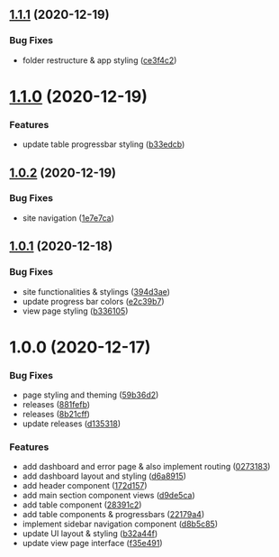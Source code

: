 ## [1.1.1](https://github.com/TonyOuma/analyticsplatform/compare/v1.1.0...v1.1.1) (2020-12-19)


### Bug Fixes

* folder restructure & app styling ([ce3f4c2](https://github.com/TonyOuma/analyticsplatform/commit/ce3f4c2241cd3e1dae742db76c3ba28a599fcb0b))

# [1.1.0](https://github.com/TonyOuma/analyticsplatform/compare/v1.0.2...v1.1.0) (2020-12-19)


### Features

* update table progressbar styling ([b33edcb](https://github.com/TonyOuma/analyticsplatform/commit/b33edcb68db92ba570a06de45457bfdc5b40f7ca))

## [1.0.2](https://github.com/TonyOuma/analyticsplatform/compare/v1.0.1...v1.0.2) (2020-12-19)


### Bug Fixes

* site navigation ([1e7e7ca](https://github.com/TonyOuma/analyticsplatform/commit/1e7e7ca3a2611223e3bc9b8f2822cf28c5972382))

## [1.0.1](https://github.com/TonyOuma/analyticsplatform/compare/v1.0.0...v1.0.1) (2020-12-18)


### Bug Fixes

* site functionalities & stylings ([394d3ae](https://github.com/TonyOuma/analyticsplatform/commit/394d3ae1b5e77fc623ac2ab59a26b3720e10ce8b))
* update progress bar colors ([e2c39b7](https://github.com/TonyOuma/analyticsplatform/commit/e2c39b732ad8a9bd8cde0674df55ecbceff56347))
* view page styling ([b336105](https://github.com/TonyOuma/analyticsplatform/commit/b336105195a04d1365521021039c509d8fde354a))

# 1.0.0 (2020-12-17)


### Bug Fixes

* page styling and theming ([59b36d2](https://github.com/TonyOuma/analyticsplatform/commit/59b36d2a20fbb1db8be102566e7d11d31b17007d))
* releases ([881fefb](https://github.com/TonyOuma/analyticsplatform/commit/881fefbd919308cea0794e3f3bab4b371c3d09f8))
* releases ([8b21cff](https://github.com/TonyOuma/analyticsplatform/commit/8b21cff4408773c0724a1b5bd891175c4c9c023f))
* update releases ([d135318](https://github.com/TonyOuma/analyticsplatform/commit/d1353182f7814e0f30be9c0b7c7243cf6ed2dcdc))


### Features

* add dashboard and error page & also implement routing ([0273183](https://github.com/TonyOuma/analyticsplatform/commit/027318391f773e9f9608744938882c699a30ec1f))
* add dashboard layout and styling ([d6a8915](https://github.com/TonyOuma/analyticsplatform/commit/d6a89157a4ff5f28fd3b69403db3445a0039e572))
* add header component ([172d157](https://github.com/TonyOuma/analyticsplatform/commit/172d1574efed396df6258fbe908319df38d605f0))
* add main section component views ([d9de5ca](https://github.com/TonyOuma/analyticsplatform/commit/d9de5cac00ba0a91f469ede23a022db87428623c))
* add table component ([28391c2](https://github.com/TonyOuma/analyticsplatform/commit/28391c2e01bb915e70f4e5a95d7fd289e4c8fb5a))
* add table components & progressbars ([22179a4](https://github.com/TonyOuma/analyticsplatform/commit/22179a4032a53ecca49f25ecfab53ed1d89cb37a))
* implement sidebar navigation component ([d8b5c85](https://github.com/TonyOuma/analyticsplatform/commit/d8b5c858000771f8851572fdef4175b7cb9598aa))
* update UI layout & styling ([b32a44f](https://github.com/TonyOuma/analyticsplatform/commit/b32a44f9ad1d89a842dfccd74f091f66d96ef1d7))
* update view page interface ([f35e491](https://github.com/TonyOuma/analyticsplatform/commit/f35e491a0ea4857f575156650100badd556e948f))
